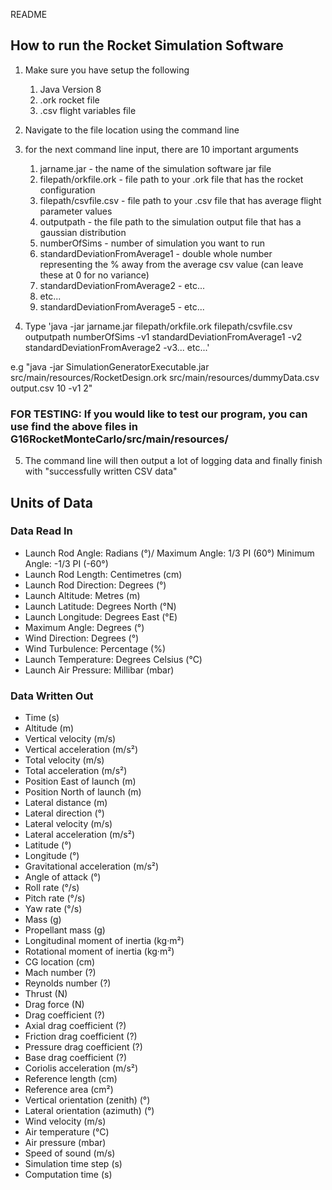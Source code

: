 README

## How to run the Rocket Simulation Software

1. Make sure you have setup the following
   1. Java Version 8
   2. .ork rocket file
   3. .csv flight variables file

2. Navigate to the file location using the command line

3. for the next command line input, there are 10 important arguments
    1. jarname.jar - the name of the simulation software jar file
    2. filepath/orkfile.ork - file path to your .ork file that has the rocket configuration
    3. filepath/csvfile.csv - file path to your .csv file that has average flight parameter values
    4. outputpath - the file path to the simulation output file that has a gaussian distribution
    5. numberOfSims - number of simulation you want to run
    6. standardDeviationFromAverage1 - double whole number representing the % away from the average csv value (can leave these at 0 for no variance)
    7. standardDeviationFromAverage2 - etc...
    8. etc...
    10. standardDeviationFromAverage5 - etc...

4. Type 'java -jar jarname.jar filepath/orkfile.ork filepath/csvfile.csv outputpath numberOfSims -v1 standardDeviationFromAverage1 -v2 standardDeviationFromAverage2 -v3... etc...'

e.g "java -jar SimulationGeneratorExecutable.jar src/main/resources/RocketDesign.ork src/main/resources/dummyData.csv output.csv 10 -v1 2"

### FOR TESTING: If you would like to test our program, you can use find the above files in G16RocketMonteCarlo/src/main/resources/

5. The command line will then output a lot of logging data and finally finish with "successfully written CSV data"


## Units of Data

### Data Read In

- Launch Rod Angle: Radians (°)/
	Maximum Angle: 1/3 PI (60°)
	Minimum Angle: -1/3 PI (-60°)
- Launch Rod Length: Centimetres (cm)
- Launch Rod Direction: Degrees (°)
- Launch Altitude: Metres (m)
- Launch Latitude: Degrees North (°N)
- Launch Longitude: Degrees East (°E)
- Maximum Angle: Degrees (°)
- Wind Direction: Degrees (°)
- Wind Turbulence: Percentage (%)
- Launch Temperature: Degrees Celsius (°C)
- Launch Air Pressure: Millibar (mbar)

### Data Written Out

- Time (s)
- Altitude (m)
- Vertical velocity (m/s)
- Vertical acceleration (m/s²)
- Total velocity (m/s)
- Total acceleration (m/s²)
- Position East of launch (m)
- Position North of launch (m)
- Lateral distance (m)
- Lateral direction (°)
- Lateral velocity (m/s)
- Lateral acceleration (m/s²)
- Latitude (°)
- Longitude (°)
- Gravitational acceleration (m/s²)
- Angle of attack (°)
- Roll rate (°/s)
- Pitch rate (°/s)
- Yaw rate (°/s)
- Mass (g)
- Propellant mass (g)
- Longitudinal moment of inertia (kg·m²)
- Rotational moment of inertia (kg·m²)
- CG location (cm)
- Mach number (?)
- Reynolds number (?)
- Thrust (N)
- Drag force (N)
- Drag coefficient (?)
- Axial drag coefficient (?)
- Friction drag coefficient (?)
- Pressure drag coefficient (?)
- Base drag coefficient (?)
- Coriolis acceleration (m/s²)
- Reference length (cm)
- Reference area (cm²) 
- Vertical orientation (zenith) (°)
- Lateral orientation (azimuth) (°)
- Wind velocity (m/s)
- Air temperature (°C)
- Air pressure (mbar)
- Speed of sound (m/s)
- Simulation time step (s)
- Computation time (s)
